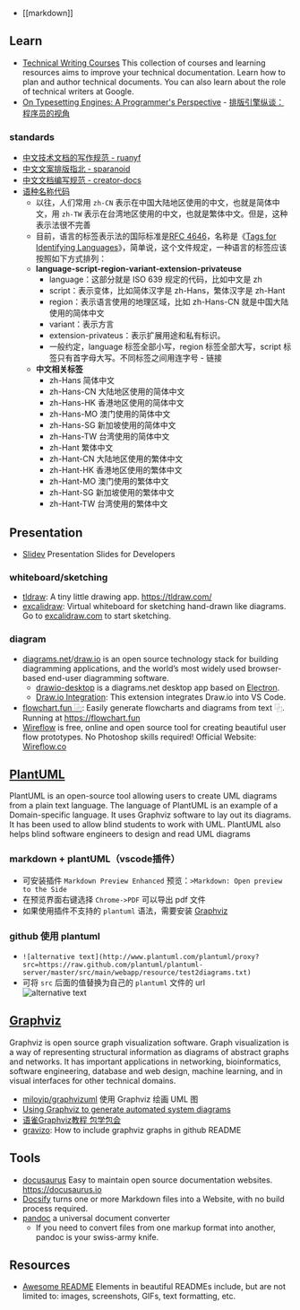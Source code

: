 - [[markdown]]



## Learn
- [Technical Writing Courses](https://developers.google.com/tech-writing) This collection of courses and learning resources aims to improve your technical documentation. Learn how to plan and author technical documents. You can also learn about the role of technical writers at Google.
- [On Typesetting Engines: A Programmer's Perspective](https://blog.ppresume.com/posts/on-typesetting-engines) - [排版引擎纵谈：程序员的视角](https://blog.ppresume.com/posts/zh-cn/on-typesetting-engines)

### standards
- [中文技术文档的写作规范 - ruanyf](https://github.com/ruanyf/document-style-guide)
- [中文文案排版指北 - sparanoid](https://github.com/sparanoid/chinese-copywriting-guidelines)
- [中文文档编写规范 - creator-docs](https://github.com/cocos/cocos-docs/blob/v3.7-release/zh/CONTRIBUTING.md)
- [语种名称代码](http://www.ruanyifeng.com/blog/2008/02/codes_for_language_names.html)
  - 以往，人们常用 `zh-CN` 表示在中国大陆地区使用的中文，也就是简体中文，用 `zh-TW` 表示在台湾地区使用的中文，也就是繁体中文。但是，这种表示法很不完善
  - 目前，语言的标签表示法的国际标准是[RFC 4646](https://www.ietf.org/rfc/rfc4646.txt)，名称是《[Tags for Identifying Languages](https://tools.ietf.org/html/bcp47)》，简单说，这个文件规定，一种语言的标签应该按照如下方式排列：
  - **language-script-region-variant-extension-privateuse**
    - language：这部分就是 ISO 639 规定的代码，比如中文是 zh
    - script：表示变体，比如简体汉字是 zh-Hans，繁体汉字是 zh-Hant
    - region：表示语言使用的地理区域，比如 zh-Hans-CN 就是中国大陆使用的简体中文
    - variant：表示方言
    - extension-privateus：表示扩展用途和私有标识。
    - 一般约定，language 标签全部小写，region 标签全部大写，script 标签只有首字母大写。不同标签之间用连字号 - 链接
  - **中文相关标签**
    - zh-Hans 简体中文
    - zh-Hans-CN 大陆地区使用的简体中文
    - zh-Hans-HK 香港地区使用的简体中文
    - zh-Hans-MO 澳门使用的简体中文
    - zh-Hans-SG 新加坡使用的简体中文
    - zh-Hans-TW 台湾使用的简体中文
    - zh-Hant 繁体中文
    - zh-Hant-CN 大陆地区使用的繁体中文
    - zh-Hant-HK 香港地区使用的繁体中文
    - zh-Hant-MO 澳门使用的繁体中文
    - zh-Hant-SG 新加坡使用的繁体中文
    - zh-Hant-TW 台湾使用的繁体中文



## Presentation
- [Slidev](https://github.com/slidevjs/slidev) Presentation Slides for Developers

### whiteboard/sketching
- [tldraw](https://github.com/Tldraw/Tldraw): A tiny little drawing app. https://tldraw.com/
- [excalidraw](https://github.com/excalidraw/excalidraw): Virtual whiteboard for sketching hand-drawn like diagrams. Go to [excalidraw.com](https://excalidraw.com/) to start sketching.

### diagram
- [diagrams.net](https://www.diagrams.net)/[draw.io](https://www.draw.io) is an open source technology stack for building diagramming applications, and the world’s most widely used browser-based end-user diagramming software.
  - [drawio-desktop](https://github.com/jgraph/drawio-desktop) is a diagrams.net desktop app based on [Electron](https://electronjs.org/).
  - [Draw.io Integration](https://marketplace.visualstudio.com/items?itemName=hediet.vscode-drawio): This extension integrates Draw.io into VS Code. 
- [flowchart.fun ⿻](https://github.com/tone-row/flowchart-fun): Easily generate flowcharts and diagrams from text ⿻. Running at https://flowchart.fun
- [Wireflow](https://github.com/vanila-io/wireflow) is free, online and open source tool for creating beautiful user flow prototypes. No Photoshop skills required! Official Website: [Wireflow.co](https://wireflow.co/)



## [PlantUML](http://plantuml.com/)
PlantUML is an open-source tool allowing users to create UML diagrams from a plain text language. The language of PlantUML is an example of a Domain-specific language. It uses Graphviz software to lay out its diagrams. It has been used to allow blind students to work with UML. PlantUML also helps blind software engineers to design and read UML diagrams

### markdown + plantUML（vscode插件）
- 可安装插件 `Markdown Preview Enhanced` 预览：`>Markdown: Open preview to the Side`
- 在预览界面右键选择 `Chrome->PDF` 可以导出 pdf 文件
- 如果使用插件不支持的 `plantuml` 语法，需要安装 [Graphviz](http://www.graphviz.org/download)

### github 使用 plantuml
- `![alternative text](http://www.plantuml.com/plantuml/proxy?src=https://raw.github.com/plantuml/plantuml-server/master/src/main/webapp/resource/test2diagrams.txt)`
- 可将 `src` 后面的值替换为自己的 `plantuml` 文件的 url  
![alternative text](http://www.plantuml.com/plantuml/proxy?src=https://raw.github.com/plantuml/plantuml-server/master/src/main/webapp/resource/test2diagrams.txt)



## [Graphviz](http://www.graphviz.org/)
Graphviz is open source graph visualization software. Graph visualization is a way of representing structural information as diagrams of abstract graphs and networks. It has important applications in networking, bioinformatics,  software engineering, database and web design, machine learning, and in visual interfaces for other technical domains. 
- [miloyip/graphvizuml](https://github.com/miloyip/graphvizuml) 使用 Graphviz 绘画 UML 图
- [Using Graphviz to generate automated system diagrams](https://developer.ibm.com/articles/au-aix-graphviz/)
- [语雀Graphviz教程 包学包会](https://www.yuque.com/wangdd/blog/llkmi5)
- [gravizo](https://github.com/TLmaK0/gravizo): How to include graphviz graphs in github README



## Tools
- [docusaurus](https://github.com/facebook/docusaurus) Easy to maintain open source documentation websites. https://docusaurus.io
- [Docsify](https://github.com/docsifyjs/docsify) turns one or more Markdown files into a Website, with no build process required.
- [pandoc](https://pandoc.org/) a universal document converter
  - If you need to convert files from one markup format into another, pandoc is your swiss-army knife.



## Resources
- [Awesome README](https://github.com/matiassingers/awesome-readme) Elements in beautiful READMEs include, but are not limited to: images, screenshots, GIFs, text formatting, etc.
